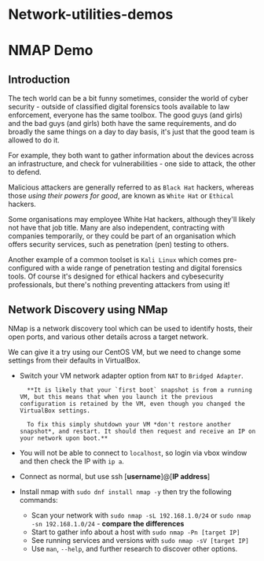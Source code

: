 # Network-utilities-demos

# NMAP Demo

## Introduction

The tech world can be a bit funny sometimes, consider the world of cyber security - outside of classified digital forensics tools available to law enforcement, everyone has the same toolbox. The good guys (and girls) and the bad guys (and girls) both have the same requirements, and do broadly the same things on a day to day basis, it's just that the good team is allowed to do it. 

For example, they both want to gather information about the devices across an infrastructure, and check for vulnerabilities - one side to attack, the other to defend.

Malicious attackers are generally referred to as `Black Hat` hackers, whereas those *using their powers for good*, are known as `White Hat` or `Ethical` hackers.

Some organisations may employee White Hat hackers, although they'll likely not have that job title. Many are also independent, contracting with companies temporarily, or they could be part of an organisation which offers security services, such as penetration (pen) testing to others.

Another example of a common toolset is `Kali Linux` which comes pre-configured with a wide range of penetration testing and digital forensics tools. Of course it's designed for ethical hackers and cybesecurity professionals, but there's nothing preventing attackers from using it!

## Network Discovery using NMap

NMap is a network discovery tool which can be used to identify hosts, their open ports, and various other details across a target network. 

We can give it a try using our CentOS VM, but we need to change some settings from their defaults in VirtualBox. 

- Switch your VM network adapter option from `NAT` to `Bridged Adapter`.

        **It is likely that your `first boot` snapshot is from a running VM, but this means that when you launch it the previous configuration is retained by the VM, even though you changed the VirtualBox settings.
        
        To fix this simply shutdown your VM *don't restore another snapshot*, and restart. It should then request and receive an IP on your network upon boot.**

- You will not be able to connect to `localhost`, so login via vbox window and then check the IP with `ip a`.
- Connect as normal, but use ssh [**username**]@[**IP address**]
- Install nmap with `sudo dnf install nmap -y` then try the following commands:
    - Scan your network with `sudo nmap -sL 192.168.1.0/24` or `sudo nmap -sn 192.168.1.0/24` - **compare the differences**
    - Start to gather info about a host with `sudo nmap -Pn [target IP]`
    - See running services and versions with `sudo nmap -sV [target IP]`
    - Use `man`, `--help`, and further research to discover other options.
